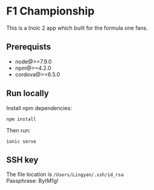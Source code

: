 F1 Championship
=====================

This is a Inoic 2 app which built for the formula one fans.

## Prerequists
* node@>=7.9.0
* npm@>=4.2.0
* cordova@>=6.5.0

## Run locally

Install npm dependencies:

```
npm install
```

Then run:

```
ionic serve
```

## SSH key
The file location is `/Users/Lingyan/.ssh/id_rsa`     
Passphrase: BytM1g!
